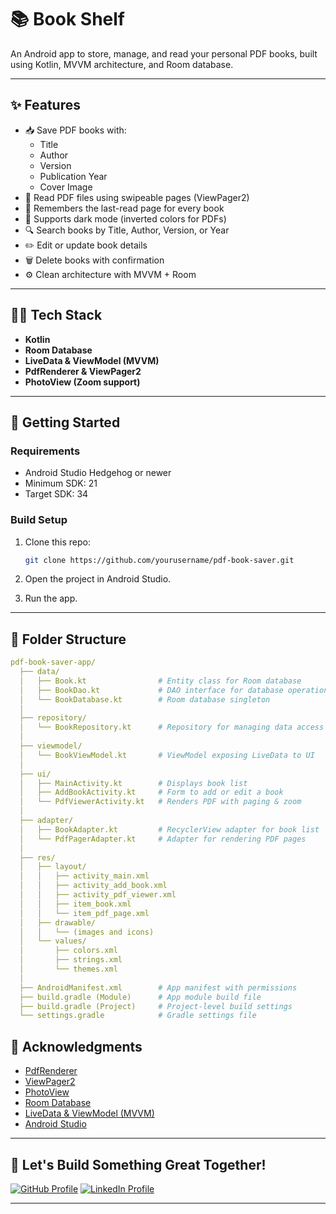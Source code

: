 ﻿# 📚 Book Shelf

An Android app to store, manage, and read your personal PDF books, built using Kotlin, MVVM architecture, and Room database.

---

## ✨ Features

- 📥 Save PDF books with:
    - Title
    - Author
    - Version
    - Publication Year
    - Cover Image
- 📑 Read PDF files using swipeable pages (ViewPager2)
- 🔖 Remembers the last-read page for every book
- 🌙 Supports dark mode (inverted colors for PDFs)
- 🔍 Search books by Title, Author, Version, or Year
- ✏️ Edit or update book details
- 🗑️ Delete books with confirmation
- ⚙️ Clean architecture with MVVM + Room


---

## 🧑‍💻 Tech Stack

- **Kotlin**
- **Room Database**
- **LiveData & ViewModel (MVVM)**
- **PdfRenderer & ViewPager2**
- **PhotoView (Zoom support)**

---

## 🚀 Getting Started

### Requirements
- Android Studio Hedgehog or newer
- Minimum SDK: 21
- Target SDK: 34

### Build Setup

1. Clone this repo:
   ```bash
   git clone https://github.com/yourusername/pdf-book-saver.git
   
   ```

2. Open the project in Android Studio.

3. Run the app.

--- 

## 📁 Folder Structure

```yaml
pdf-book-saver-app/
  ├── data/
  │   ├── Book.kt                # Entity class for Room database
  │   ├── BookDao.kt             # DAO interface for database operations
  │   └── BookDatabase.kt        # Room database singleton
  │
  ├── repository/
  │   └── BookRepository.kt      # Repository for managing data access
  │
  ├── viewmodel/
  │   └── BookViewModel.kt       # ViewModel exposing LiveData to UI
  │
  ├── ui/
  │   ├── MainActivity.kt        # Displays book list
  │   ├── AddBookActivity.kt     # Form to add or edit a book
  │   └── PdfViewerActivity.kt   # Renders PDF with paging & zoom
  │
  ├── adapter/
  │   ├── BookAdapter.kt         # RecyclerView adapter for book list
  │   └── PdfPagerAdapter.kt     # Adapter for rendering PDF pages
  │
  ├── res/
  │   ├── layout/
  │   │   ├── activity_main.xml
  │   │   ├── activity_add_book.xml
  │   │   ├── activity_pdf_viewer.xml
  │   │   ├── item_book.xml
  │   │   └── item_pdf_page.xml
  │   ├── drawable/
  │   │   └── (images and icons)
  │   └── values/
  │       ├── colors.xml
  │       ├── strings.xml
  │       └── themes.xml
  │
  ├── AndroidManifest.xml        # App manifest with permissions
  ├── build.gradle (Module)      # App module build file
  ├── build.gradle (Project)     # Project-level build settings
  └── settings.gradle            # Gradle settings file
```
## 🙏 Acknowledgments

- [PdfRenderer](https://developer.android.com/reference/android/webkit/PdfRenderer)
- [ViewPager2](https://developer.android.com/reference/androidx/viewpager2/widget/ViewPager2)
- [PhotoView](https://github.com/chrisbanes/PhotoView)
- [Room Database](https://developer.android.com/reference/androidx/room/Room)
- [LiveData & ViewModel (MVVM)](https://developer.android.com/topic/libraries/architecture/livedata)
- [Android Studio](https://developer.android.com/studio)

---

## 🌟 Let's Build Something Great Together!

[![GitHub Profile](https://img.shields.io/badge/GitHub-Profile-1DA1F2?style=for-the-badge&logo=github&logoColor=white)](https://github.com/musfiqur552608)
[![LinkedIn Profile](https://img.shields.io/badge/LinkedIn-Profile-0A66C2?style=for-the-badge&logo=linkedin&logoColor=white)](https://www.linkedin.com/in/musfiqur55/)

---



